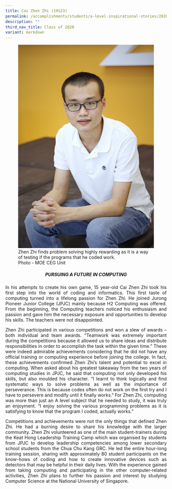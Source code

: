 ```yaml
---
title: Cai Zhen Zhi (19S23)
permalink: /accomplishments/students/a-level-inspirational-stories/2020/cai-zhen-zhi/
description: ""
third_nav_title: Class of 2020
variant: markdown
---
```

<figure>
<img src="/images/Cai%20Zhen%20Zhi.jpg">
<figcaption>Zhen Zhi finds problem solving highly rewarding as it is a way of testing if the programs that he coded work.
<br>
	Photo - MOE CEG Unit</figcaption></figure>

<center><h5>PURSUING A FUTURE IN COMPUTING</h5></center>
<div align="justify">
<p>
In his attempts to create his own game, 15 year-old Cai Zhen Zhi took his first step into the world of coding and informatics. This first taste of computing turned into a lifelong passion for Zhen Zhi. He joined Jurong Pioneer Junior College (JPJC) mainly because H2 Computing was offered. From the beginning, the Computing teachers noticed his enthusiasm and passion and gave him the necessary exposure and opportunities to develop his skills. The teachers were not disappointed.</p>

<p>
Zhen Zhi participated in various competitions and won a slew of awards – both individual and team awards. “Teamwork was extremely important during the competitions because it allowed us to share ideas and distribute responsibilities in order to accomplish the task within the given time.” These were indeed admirable achievements considering that he did not have any official training or computing experience before joining the college. In fact, these achievements confirmed Zhen Zhi’s talent and potential to excel in computing. When asked about his greatest takeaway from the two years of computing studies in JPJC, he said that computing not only developed his skills, but also moulded his character. “I learnt to think logically and find systematic ways to solve problems as well as the importance of perseverance. This is because codes often do not work on the first try and I have to persevere and modify until it finally works.” For Zhen Zhi, computing was more than just an A level subject that he needed to study, it was truly an enjoyment. “I enjoy solving the various programming problems as it is satisfying to know that the program I coded, actually works.”</p>

<p>
Competitions and achievements were not the only things that defined Zhen Zhi. He had a burning desire to share his knowledge with the larger community. Zhen Zhi volunteered as one of the main student-trainers during the Keat Hong Leadership Training Camp which was organised by students from JPJC to develop leadership competencies among lower secondary school students from the Chua Chu Kang GRC. He led the entire hour-long training session, sharing with approximately 80 student participants on the know-hows of coding and how to create innovative devices such as detectors that may be helpful in their daily lives. With the experience gained from taking computing and participating in the other computer-related activities, Zhen Zhi plans to further his passion and interest by studying Computer Science at the National University of Singapore.</p></div>